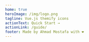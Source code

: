 ```yaml
---
home: true
heroImage: /img/logo.png
tagline: Vue.js themify icons
actionText: Quick Start →
actionLink: /guide/
footer: Made by Ahmad Mostafa with ❤️
---
```

